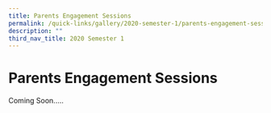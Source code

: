 ```yaml
---
title: Parents Engagement Sessions
permalink: /quick-links/gallery/2020-semester-1/parents-engagement-sessions
description: ""
third_nav_title: 2020 Semester 1
---
```


# **Parents Engagement Sessions**

Coming Soon.....